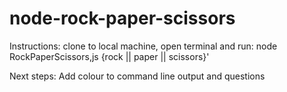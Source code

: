 # node-rock-paper-scissors

Instructions: clone to local machine, open terminal and run: node RockPaperScissors,js {rock || paper || scissors}'

Next steps: Add colour to command line output and questions
